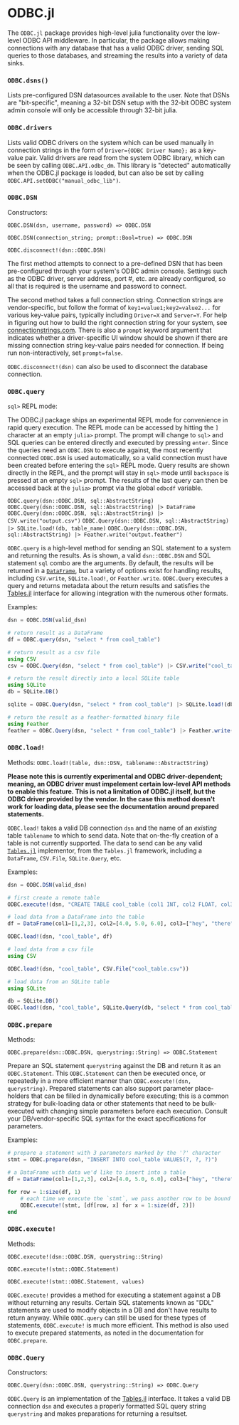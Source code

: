 # ODBC.jl

The `ODBC.jl` package provides high-level julia functionality over the low-level ODBC API middleware. In particular, the package allows making connections with any database that has a valid ODBC driver, sending SQL queries to those databases, and streaming the results into a variety of data sinks.

### `ODBC.dsns()`

Lists pre-configured DSN datasources available to the user. Note that DSNs are "bit-specific", meaning a 32-bit DSN setup with the 32-bit ODBC system admin console will only be accessible through 32-bit julia.

### `ODBC.drivers`

Lists valid ODBC drivers on the system which can be used manually in connection strings in the form of `Driver={ODBC Driver Name};` as a key-value pair. Valid drivers are read from the system ODBC library, which can be seen by calling `ODBC.API.odbc_dm`. This library is "detected" automatically when the ODBC.jl package is loaded, but can also be set by calling `ODBC.API.setODBC("manual_odbc_lib")`.


### `ODBC.DSN`

Constructors:

`ODBC.DSN(dsn, username, password) => ODBC.DSN`

`ODBC.DSN(connection_string; prompt::Bool=true) => ODBC.DSN`

`ODBC.disconnect!(dsn::ODBC.DSN)`

The first method attempts to connect to a pre-defined DSN that has been pre-configured through your system's ODBC admin console. Settings such as the ODBC driver, server address, port #, etc. are already configured, so all that is required is the username and password to connect.

The second method takes a full connection string. Connection strings are vendor-specific, but follow the format of `key1=value1;key2=value2...` for various key-value pairs, typically including `Driver=X` and `Server=Y`. For help in figuring out how to build the right connection string for your system, see [connectionstrings.com](https://www.connectionstrings.com/). There is also a `prompt` keyword argument that indicates whether a driver-specific UI window should be shown if there are missing connection string key-value pairs needed for connection. If being run non-interactively, set `prompt=false`.

`ODBC.disconnect!(dsn)` can also be used to disconnect the database connection.

### `ODBC.query`

`sql>` REPL mode:

The ODBC.jl package ships an experimental REPL mode for convenience in rapid query execution. The REPL mode can be accessed by hitting the `]` character at an empty `julia>` prompt. The prompt will change to `sql>` and SQL queries can be entered directly and executed by pressing `enter`. Since the queries need an `ODBC.DSN` to execute against, the most recently connected `ODBC.DSN` is used automatically, so a valid connection must have been created before entering the `sql>` REPL mode. Query results are shown directly in the REPL, and the prompt will stay in `sql>` mode until `backspace` is pressed at an empty `sql>` prompt. The results of the last query can then be accessed back at the `julia>` prompt via the global `odbcdf` variable.

`ODBC.query(dsn::ODBC.DSN, sql::AbstractString)`
`ODBC.Query(dsn::ODBC.DSN, sql::AbstractString) |> DataFrame`
`ODBC.Query(dsn::ODBC.DSN, sql::AbstractString) |> CSV.write("output.csv")`
`ODBC.Query(dsn::ODBC.DSN, sql::AbstractString) |> SQLite.load!(db, table_name)`
`ODBC.Query(dsn::ODBC.DSN, sql::AbstractString) |> Feather.write("output.feather")`

`ODBC.query` is a high-level method for sending an SQL statement to a system and returning the results. As is shown, a valid `dsn::ODBC.DSN` and SQL statement `sql` combo are the arguments. By default, the results will be returned in a [`DataFrame`](http://juliadata.github.io/DataFrames.jl/latest/), but a variety of options exist for handling  results, including `CSV.write`, `SQLite.load!`, or `Feather.write`. `ODBC.Query` executes a query and returns metadata about the return results and satisfies the [Tables.jl](https://github.com/JuliaData/Tables.jl) interface for allowing integration with the numerous other formats.

Examples:

```julia
dsn = ODBC.DSN(valid_dsn)

# return result as a DataFrame
df = ODBC.query(dsn, "select * from cool_table")

# return result as a csv file
using CSV
csv = ODBC.Query(dsn, "select * from cool_table") |> CSV.write("cool_table.csv")

# return the result directly into a local SQLite table
using SQLite
db = SQLite.DB()

sqlite = ODBC.Query(dsn, "select * from cool_table") |> SQLite.load!(db, "cool_table_in_sqlite")

# return the result as a feather-formatted binary file
using Feather
feather = ODBC.Query(dsn, "select * from cool_table") |> Feather.write("cool_table.feather")

```

### `ODBC.load!`

Methods:
`ODBC.load!(table, dsn::DSN, tablename::AbstractString)`

**Please note this is currently experimental and ODBC driver-dependent; meaning, an ODBC driver must impelement certain low-level API methods to enable this feature. This is not a limitation of ODBC.jl itself, but the ODBC driver provided by the vendor. In the case this method doesn't work for loading data, please see the documentation around prepared statements.**

`ODBC.load!` takes a valid DB connection `dsn` and the name of an *existing* table `tablename` to which to send data. Note that on-the-fly creation of a table is not currently supported. The data to send can be any valid [`Tables.jl`](https://github.com/JuliaData/Tables.jl) implementor, from the `Tables.jl` framework, including a `DataFrame`, `CSV.File`, `SQLite.Query`, etc.

Examples:

```julia
dsn = ODBC.DSN(valid_dsn)

# first create a remote table
ODBC.execute!(dsn, "CREATE TABLE cool_table (col1 INT, col2 FLOAT, col3 VARCHAR)")

# load data from a DataFrame into the table
df = DataFrame(col1=[1,2,3], col2=[4.0, 5.0, 6.0], col3=["hey", "there", "sailor"])

ODBC.load!(dsn, "cool_table", df)

# load data from a csv file
using CSV

ODBC.load!(dsn, "cool_table", CSV.File("cool_table.csv"))

# load data from an SQLite table
using SQLite

db = SQLite.DB()
ODBC.load!(dsn, "cool_table", SQLite.Query(db, "select * from cool_table"))

```


### `ODBC.prepare`

Methods:

`ODBC.prepare(dsn::ODBC.DSN, querystring::String) => ODBC.Statement`

Prepare an SQL statement `querystring` against the DB and return it as an `ODBC.Statement`. This `ODBC.Statement` can then be executed once, or repeatedly in a more efficient manner than `ODBC.execute!(dsn, querystring)`. Prepared statements can also support parameter place-holders that can be filled in dynamically before executing; this is a common strategy for bulk-loading data or other statements that need to be bulk-executed with changing simple parameters before each execution. Consult your DB/vendor-specific SQL syntax for the exact specifications for parameters.

Examples:

```julia
# prepare a statement with 3 parameters marked by the '?' character
stmt = ODBC.prepare(dsn, "INSERT INTO cool_table VALUES(?, ?, ?)")

# a DataFrame with data we'd like to insert into a table
df = DataFrame(col1=[1,2,3], col2=[4.0, 5.0, 6.0], col3=["hey", "there", "sailor"])

for row = 1:size(df, 1)
    # each time we execute the `stmt`, we pass another row to be bound to the parameters
    ODBC.execute!(stmt, [df[row, x] for x = 1:size(df, 2)])
end
```


### `ODBC.execute!`

Methods:

`ODBC.execute!(dsn::ODBC.DSN, querystring::String)`

`ODBC.execute!(stmt::ODBC.Statement)`

`ODBC.execute!(stmt::ODBC.Statement, values)`


`ODBC.execute!` provides a method for executing a statement against a DB without returning any results. Certain SQL statements known as "DDL" statements are used to modify objects in a DB and don't have results to return anyway. While `ODBC.query` can still be used for these types of statements, `ODBC.execute!` is much more efficient. This method is also used to execute prepared statements, as noted in the documentation for `ODBC.prepare`.


### `ODBC.Query`

Constructors:

`ODBC.Query(dsn::ODBC.DSN, querystring::String) => ODBC.Query`

`ODBC.Query` is an implementation of the [Tables.jl](https://github.com/JuliaData/Tables.jl) interface. It takes a valid DB connection `dsn` and executes a properly formatted SQL query string `querystring` and makes preparations for returning a resultset.
